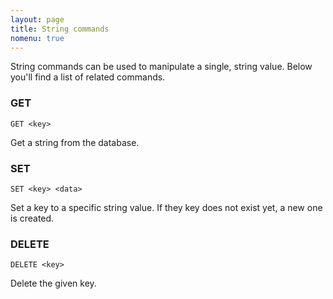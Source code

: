 ```yaml
---
layout: page
title: String commands
nomenu: true
---
```


String commands can be used to manipulate a single, string value. Below you'll
find a list of related commands.

### GET
	GET <key>
Get a string from the database.

### SET
	SET <key> <data>
Set a key to a specific string value. If they key does
not exist yet, a new one is created.

### DELETE <key>
	DELETE <key>
Delete the given key.

